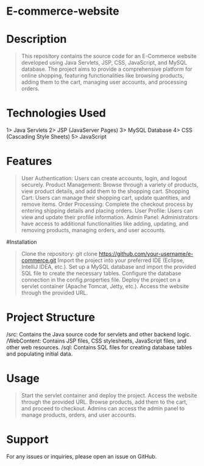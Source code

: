 # E-commerce-website

# Description
>This repository contains the source code for an E-Commerce website developed using Java Servlets, JSP, CSS, JavaScript, and MySQL database. The project aims to provide a comprehensive platform for online shopping, featuring functionalities like browsing products, adding them to the cart, managing user accounts, and processing orders.

# Technologies Used
1> Java Servlets
2> JSP (JavaServer Pages)
3> MySQL Database
4> CSS (Cascading Style Sheets)
5> JavaScript

# Features
> User Authentication: Users can create accounts, login, and logout securely.
> Product Management: Browse through a variety of products, view product details, and add them to the shopping cart.
> Shopping Cart: Users can manage their shopping cart, update quantities, and remove items.
> Order Processing: Complete the checkout process by entering shipping details and placing orders.
> User Profile: Users can view and update their profile information.
> Admin Panel: Administrators have access to additional functionalities like adding, updating, and removing products, managing orders, and user accounts.

#Installation
> Clone the repository:
     git clone https://github.com/your-username/e-commerce.git
> Import the project into your preferred IDE (Eclipse, IntelliJ IDEA, etc.).
> Set up a MySQL database and import the provided SQL file to create the necessary tables.
> Configure the database connection in the config.properties file.
> Deploy the project on a servlet container (Apache Tomcat, Jetty, etc.).
> Access the website through the provided URL.

# Project Structure
/src: Contains the Java source code for servlets and other backend logic.
/WebContent: Contains JSP files, CSS stylesheets, JavaScript files, and other web resources.
/sql: Contains SQL files for creating database tables and populating initial data.

# Usage
> Start the servlet container and deploy the project.
> Access the website through the provided URL.
> Browse products, add them to the cart, and proceed to checkout.
> Admins can access the admin panel to manage products, orders, and user accounts.


# Support
For any issues or inquiries, please open an issue on GitHub.

